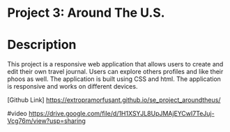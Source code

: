 # Project 3: Around The U.S.

# Description

This project is a responsive web application that allows users to create and edit their own travel journal. Users can explore others profiles and like their phoos as well.
The application is built using CSS and html.
The application is responsive and works on different devices.

[Github Link] https://extropramorfusant.github.io/se_project_aroundtheus/

#video
https://drive.google.com/file/d/1H1XSYJL8UpJMAjEYCwI7TeJuj-Vcg76m/view?usp=sharing
